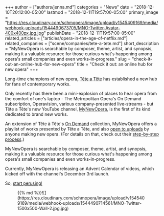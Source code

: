 +++
author = ["authors/jenna.md"]
categories = "News"
date = "2018-12-10T20:12:00-05:00"
lastmod = "2018-12-11T19:57:00-05:00"
primary_image = "https://res.cloudinary.com/schmopera/image/upload/v1545409169/media/webhook-uploads/1544490673705/MNO-Twitter-Avatar-400x400px.jpg.jpg"
publishDate = "2018-12-11T19:57:00-05:00"
related_articles = ["articles/opera-in-the-age-of-netflix.md"]
related_companies = ["scene/companies/tete-a-tete.md"]
short_description = "MyNewOpera is searchable by composer, theme, artist, and synopsis, making it a valuable resource for those curious what&#039;s happening among opera&#039;s small companies and even works-in-progress."
slug = "check-it-out-an-online-hub-for-new-opera"
title = "Check it out: an online hub for new opera"
+++

Long-time champions of new opera, [Tête a Tête](/scene/companies/tete-a-tete/) has established a new hub for fans of contemporary works.

Only recently has there been a mini-explosion of places to hear opera from the comfort of one's laptop - The Metropolitan Opera's On Demand subscription, Operavision, various company-presented live-streams - but Tête a Tête's new YouTube channel, [MyNewOpera](https://www.youtube.com/channel/UCYvUpB2Q-JTgd5iPJMwcWpA), is the first of its kind dedicated to brand new works.

An extension of Tête à Tête's [On Demand](https://www.tete-a-tete.org.uk/on-demand/) collection, MyNewOpera offers a playlist of works presented by Tête a Tête, and also [open to uploads](https://www.youtube.com/channel/UCYvUpB2Q-JTgd5iPJMwcWpA/about) by anyone making new opera. (For details on that, check out their [step-by-step process](https://www.youtube.com/channel/UCYvUpB2Q-JTgd5iPJMwcWpA/about).)

MyNewOpera is searchable by composer, theme, artist, and synopsis, making it a valuable resource for those curious what's happening among opera's small companies and even works-in-progress.

Currently, MyNewOpera is releasing an Advent Calendar of videos, which kicked off with the channel's December 3rd launch. 

So, [start perusing!](https://www.youtube.com/channel/UCYvUpB2Q-JTgd5iPJMwcWpA)

<figure data-type="image">{{% md %}}![](https://res.cloudinary.com/schmopera/image/upload/v1545409169/media/webhook-uploads/1544490714561/MNO-Twitter-1500x500-Wall-2.jpg.jpg)
</figure>

